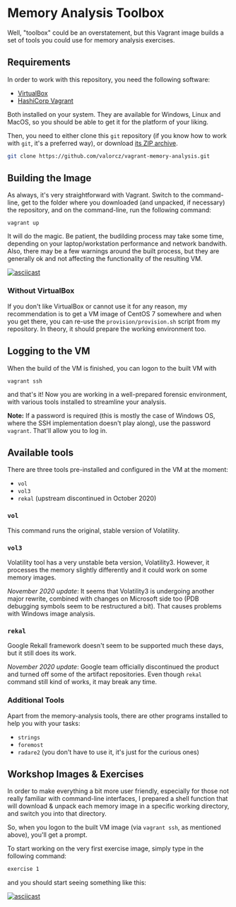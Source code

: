 # Memory Analysis Toolbox

Well, "toolbox" could be an overstatement, but this Vagrant image builds a set
of tools you could use for memory analysis exercises.

## Requirements

In order to work with this repository, you need the following software:
  * [VirtualBox](https://www.virtualbox.org/)
  * [HashiCorp Vagrant](https://www.vagrantup.com/)

Both installed on your system. They are available for Windows, Linux and MacOS,
so you should be able to get it for the platform of your liking.

Then, you need to either clone this `git` repository (if you know how to work
with `git`, it's a preferred way), or download 
[its ZIP archive](https://github.com/valorcz/vagrant-memory-analysis/archive/master.zip).

```bash
git clone https://github.com/valorcz/vagrant-memory-analysis.git
```

## Building the Image

As always, it's very straightforward with Vagrant. Switch to the command-line,
get to the folder where you downloaded (and unpacked, if necessary) the
repository, and on the command-line, run the following command:

```
vagrant up
```

It will do the magic. Be patient, the budilding process may take some time,
depending on your laptop/workstation performance and network bandwith. Also,
there may be a few warnings around the built process, but they are generally
ok and not affecting the functionality of the resulting VM.

[![asciicast](https://asciinema.org/a/3kndqsOpEIfhlaD3DycIaDuhN.png)](https://asciinema.org/a/3kndqsOpEIfhlaD3DycIaDuhN)

### Without VirtualBox

If you don't like VirtualBox or cannot use it for any reason, my recommendation is
to get a VM image of CentOS 7 somewhere and when you get there, you can re-use the 
`provision/provision.sh` script from my repository. In theory, it should prepare
the working environment too.

## Logging to the VM

When the build of the VM is finished, you can logon to the built VM with

```
vagrant ssh
```

and that's it! Now you are working in a well-prepared forensic environment,
with various tools installed to streamline your analysis.

**Note:** If a password is required (this is mostly the case of Windows OS,
where the SSH implementation doesn't play along), use the password `vagrant`.
That'll allow you to log in.

## Available tools

There are three tools pre-installed and configured in the VM at the moment:

* `vol`
* `vol3`
* `rekal` (upstream discontinued in October 2020)

### `vol`

This command runs the original, stable version of Volatility.

### `vol3`

Volatility tool has a very unstable beta version, Volatility3. However, it
processes the memory slightly differently and it could work on some memory
images.

*November 2020 update*: It seems that Volatility3 is undergoing another
major rewrite, combined with changes on Microsoft side too (PDB debugging 
symbols seem to be restructured a bit). That causes problems with Windows
image analysis.

### `rekal`

Google Rekall framework doesn't seem to be supported much these days, but it
still does its work. 

*November 2020 update*: Google team officially discontinued the product
and turned off some of the artifact repositories. Even though `rekal` command
still kind of works, it may break any time.

### Additional Tools

Apart from the memory-analysis tools, there are other programs installed to
help you with your tasks:

  * `strings`
  * `foremost`
  * `radare2` (you don't have to use it, it's just for the curious ones)

## Workshop Images & Exercises 

In order to make everything a bit more user friendly, especially for those not
really familiar with command-line interfaces, I prepared a shell function that
will download & unpack each memory image in a specific working directory, and 
switch you into that directory.

So, when you logon to the built VM image (via `vagrant ssh`, as mentioned above),
you'll get a prompt.

To start working on the very first exercise image, simply type in the following command:

```bash
exercise 1
```

and you should start seeing something like this:

[![asciicast](https://asciinema.org/a/oxP3X8ZkwSIYyZ1nuevrw9YyS.png)](https://asciinema.org/a/oxP3X8ZkwSIYyZ1nuevrw9YyS)


